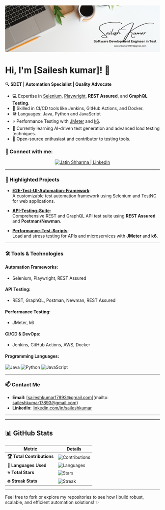 <p align="center">
  <a href="www.linkedin.com/in/
sailesh-kumar-17aug1993" target="_blank" rel="noreferrer">
    <img src="Images/White Minimalist Profile LinkedIn Banner (1).png" alt="My banner">
  </a>
</p>


# Hi, I'm [Sailesh kumar]! 👋  

🔍 **SDET | Automation Specialist | Quality Advocate**  

- 💻 Expertise in [Selenium](https://www.selenium.dev), [Playwright](https://playwright.dev), **REST Assured**, and **GraphQL Testing**.  
- 🚀 Skilled in CI/CD tools like Jenkins, GitHub Actions, and Docker.  
- 🛠️ Languages: Java, Python and JavaScript  
- ⚡ Performance Testing with [JMeter](https://jmeter.apache.org) and [k6](https://k6.io).  
- 🌱 Currently learning AI-driven test generation and advanced load testing techniques.  
- 🌟 Open-source enthusiast and contributor to testing tools.

### 🤝 Connect with me:

<p align="center">
  <a href="https://www.linkedin.com/in/sailesh-kumar-5b7650251//">
    <img src="https://raw.githubusercontent.com/jatin99/jatin99.github.io/main/images/linkedin.svg" alt="Jatin Shharma | LinkedIn" width="21px"/>
  </a>
</p>

---

### 🚀 Highlighted Projects  

- [**E2E-Test-UI-Automation-Framework**](https://github.com/sailesh123kumar/OpenCartAutomationFrameWork):  
  A customizable test automation framework using Selenium and TestNG for web applications.  

- [**API-Testing-Suite**](https://github.com/sailesh123kumar/APIFrameWork):  
  Comprehensive REST and GraphQL API test suite using **REST Assured** and **Postman/Newman**.  

- [**Performance-Test-Scripts**](https://github.com/yourusername/Performance-Test-Scripts):  
  Load and stress testing for APIs and microservices with **JMeter** and **k6**.  

---

### 🛠️ Tools & Technologies  

#### **Automation Frameworks:**  
- Selenium, Playwright, REST Assured  

#### **API Testing:**  
- REST, GraphQL, Postman, Newman, REST Assured  

#### **Performance Testing:**  
- JMeter, k6  

#### **CI/CD & DevOps:**  
- Jenkins, GitHub Actions, AWS, Docker  

#### **Programming Languages:**  
![Java](https://img.shields.io/badge/Java-%23ED8B00.svg?style=for-the-badge&logo=java&logoColor=white)
![Python](https://img.shields.io/badge/Python-%2314354C.svg?style=for-the-badge&logo=python&logoColor=white)
![JavaScript](https://img.shields.io/badge/JavaScript-%23F7DF1E.svg?style=for-the-badge&logo=javascript&logoColor=black)


---

### 📫 Contact Me  

- **Email**: [saileshkumar17893@gmail.com](mailto: saileshkumar17893@gmail.com)  
- **LinkedIn**: [linkedin.com/in/saileshkumar](https://www.linkedin.com/in/sailesh-kumar-5b7650251/)

---
---

## 📊 GitHub Stats  

| **Metric**                | **Details**                                                                                         |
|---------------------------|-----------------------------------------------------------------------------------------------------|
| **🏆 Total Contributions** | ![Contributions](https://github-readme-stats.vercel.app/api?username=Sailesh123kumar&show_icons=true&count_private=true&hide=prs&theme=radical) |
| **📂 Languages Used**      | ![Languages](https://github-readme-stats.vercel.app/api/top-langs/?username=Sailesh123kumar&layout=compact&theme=radical)                |
| **⭐ Total Stars**          | ![Stars](https://github-readme-stats.vercel.app/api?username=Sailesh123kumar&show_icons=true&count_private=true&hide=stars&theme=radical)  |
| **🔥 Streak Stats**        | ![Streak](https://github-readme-streak-stats.herokuapp.com/?user=Sailesh123kumar&theme=radical)                                         |

---
Feel free to fork or explore my repositories to see how I build robust, scalable, and efficient automation solutions! ✨  
